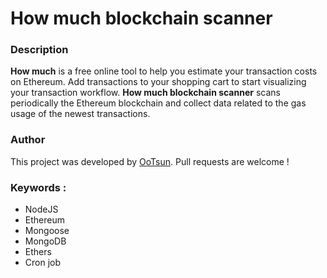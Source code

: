 # How much blockchain scanner

### Description
**How much** is a free online tool to help you estimate your transaction costs on Ethereum.
Add transactions to your shopping cart to start visualizing your transaction workflow.
**How much blockchain scanner** scans periodically the Ethereum blockchain and collect data related to the gas usage of the newest transactions.

### Author
This project was developed by [OoTsun](https://twitter.com/Oo_Tsun).
Pull requests are welcome !

### Keywords :
- NodeJS
- Ethereum
- Mongoose
- MongoDB
- Ethers
- Cron job


